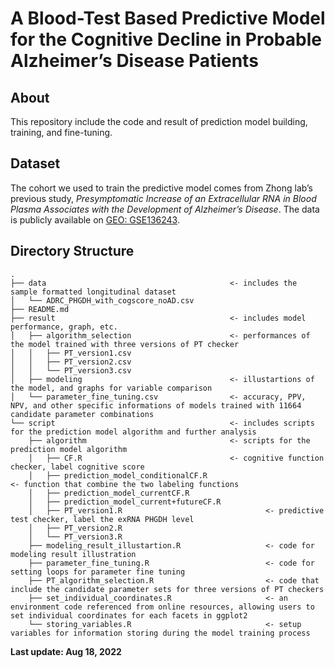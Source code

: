 # A Blood-Test Based Predictive Model for the Cognitive Decline in Probable Alzheimer’s Disease Patients

## About
This repository include the code and result of prediction model building, training, and fine-tuning.

## Dataset
The cohort we used to train the predictive model comes from Zhong lab’s previous study, *Presymptomatic Increase of an Extracellular RNA in Blood Plasma Associates with the Development of Alzheimer’s Disease*. The data is publicly available on [GEO: GSE136243](https://www.ncbi.nlm.nih.gov/geo/query/acc.cgi?acc=GSE136243).

## Directory Structure

    .
    ├── data                                         <- includes the sample formatted longitudinal dataset     
    │   └── ADRC_PHGDH_with_cogscore_noAD.csv
    ├── README.md
    ├── result                                       <- includes model performance, graph, etc.                                   
    │   ├── algorithm_selection                      <- performances of the model trained with three versions of PT checker
    │   │   ├── PT_version1.csv
    │   │   ├── PT_version2.csv
    │   │   └── PT_version3.csv
    │   ├── modeling                                 <- illustartions of the model, and graphs for variable comparison
    │   └── parameter_fine_tuning.csv                <- accuracy, PPV, NPV, and other specific informations of models trained with 11664 candidate parameter combinations              
    └── script                                       <- includes scripts for the prediction model algorithm and further analysis
        ├── algorithm                                <- scripts for the prediction model algorithm
        │   ├── CF.R                                 <- cognitive function checker, label cognitive score
        │   ├── prediction_model_conditionalCF.R                            <- function that combine the two labeling functions
        │   ├── prediction_model_currentCF.R                              
        │   ├── prediction_model_current+futureCF.R                        
        │   ├── PT_version1.R                                <- predictive test checker, label the exRNA PHGDH level
        │   ├── PT_version2.R                             
        │   └── PT_version3.R                   
        ├── modeling_result_illustartion.R                   <- code for modeling result illustration
        ├── parameter_fine_tuning.R                          <- code for setting loops for parameter fine tuning
        ├── PT_algorithm_selection.R                         <- code that include the candidate parameter sets for three versions of PT checkers
        ├── set_individual_coordinates.R                     <- an environment code referenced from online resources, allowing users to set individual coordinates for each facets in ggplot2
        └── storing_variables.R                              <- setup variables for information storing during the model training process



**Last update: Aug 18, 2022**

